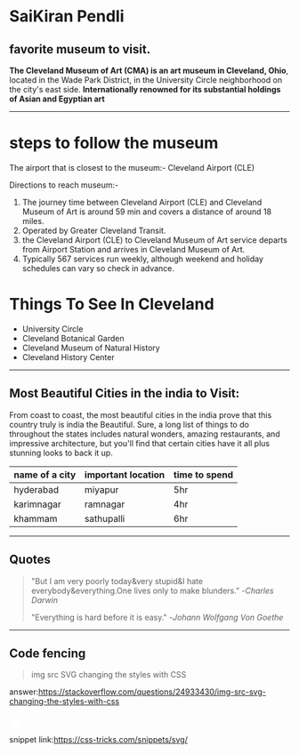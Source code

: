 # SaiKiran Pendli

##  favorite museum to visit. 

**The Cleveland Museum of Art (CMA) is an art museum in Cleveland, Ohio**, located in the Wade Park District, in the University Circle neighborhood on the city's east side. **Internationally renowned for its substantial holdings of Asian and Egyptian art** 

---

# steps to follow the museum
The airport that is closest to the museum:- Cleveland Airport (CLE)

Directions to reach museum:-
1. The journey time between Cleveland Airport (CLE) and Cleveland Museum of Art is around 59 min and covers a distance of around 18 miles.
2. Operated by Greater Cleveland Transit.
3. the Cleveland Airport (CLE) to Cleveland Museum of Art service departs from Airport Station and arrives in Cleveland Museum of Art. 
4. Typically 567 services run weekly, although weekend and holiday schedules can vary so check in advance.

# Things To See In Cleveland
* University Circle
* Cleveland Botanical Garden
* Cleveland Museum of Natural History
* Cleveland History Center

---

## Most Beautiful Cities in the india to Visit:

From coast to coast, the most beautiful cities in the india prove that this country truly is india the Beautiful. Sure, a long list of things to do throughout the states includes natural wonders, amazing restaurants, and impressive architecture, but you'll find that certain cities have it all plus stunning looks to back it up.

 |name of a city|important location|time to spend|
 | --- | --- | --- |
 |hyderabad |miyapur|5hr|
 |karimnagar|ramnagar|4hr|
 |khammam   |sathupalli|6hr|
 
 ***
 
 ## Quotes
 
 >"But I am very poorly today&very stupid&I hate everybody&everything.One lives only to make blunders." -*Charles Darwin*
 >
 >"Everything is hard before it is easy." -*Johann Wolfgang Von Goethe*

 ----

 ## Code fencing

 >img src SVG changing the styles with CSS

 answer:https://stackoverflow.com/questions/24933430/img-src-svg-changing-the-styles-with-css

 <svg fill="#000000" height="24" viewBox="0 0 24 24" width="24" xmlns="http://www.w3.org/2000/svg">
  <path d="M0 0h24v24H0z" fill="none"/>
  <path d="M1 21h22L12 2 1 21zm12-3h-2v-2h2v2zm0-4h-2v-4h2v4z" fill="#fff"/>
</svg>

snippet link:https://css-tricks.com/snippets/svg/
